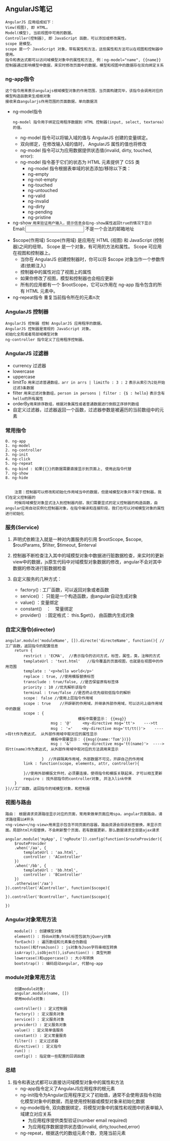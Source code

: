 ## AngularJS笔记
	AngularJS 应用组成如下：
	View(视图), 即 HTML。
	Model(模型), 当前视图中可用的数据。
	Controller(控制器), 即 JavaScript 函数，可以添加或修改属性。
	scope 是模型。
	scope 是一个 JavaScript 对象，带有属性和方法，这些属性和方法可以在视图和控制器中使用。
	指令和表达式都可以访问域模型对象中的属性和方法, 例：ng-model="name", {{name}}
	控制器通过影响模型中数据，来实时修改页面中的数据，模型和视图中的数据存在双向绑定关系

### ng-app指令
	这个指令用来表示angulajs根域模型对象的作用范围，当页面构建完毕，该指令会调用对应的模型构造函数来生成根对象
	接收来自angularjs作用范围的页面数据，单向数据流

* ng-model指令
	```
	ng-model 指令用于绑定应用程序数据到 HTML 控制器(input, select, textarea)的值。
	```
	- ng-model 指令可以将输入域的值与 AngularJS 创建的变量绑定。
	- 双向绑定，在修改输入域的值时， AngularJS 属性的值也将修改
	- ng-model 指令可以为应用数据提供状态值(invalid, dirty, touched, error):
	- ng-model 指令基于它们的状态为 HTML 元素提供了 CSS 类
		* ng-model 指令根据表单域的状态添加/移除以下类：
		* ng-empty
		* ng-not-empty
		* ng-touched
		* ng-untouched
		* ng-valid
		* ng-invalid
		* ng-dirty
		* ng-pending
		* ng-pristine
* ng-show
	`用来验证用户输入，提示信息会在ng-show属性返回true的情况下显示`
		<form ng-app="" name="myForm">
   		Email:<input type="email" name="myAddress" ng-model="text">
    	   <span ng-show="myForm.myAddress.$error.email">不是一个合法的邮箱地址</span>
		</form>
* $scope(作用域)
		Scope(作用域) 是应用在 HTML (视图) 和 JavaScript (控制器)之间的纽带。
		Scope 是一个对象，有可用的方法和属性。
		Scope 可应用在视图和控制器上。
	* 当你在 AngularJS 创建控制器时，你可以将 $scope 对象当作一个参数传递(依赖注入)
	* 控制器中的属性对应了视图上的属性
	* 如果你修改了视图，模型和控制器也会相应更新
	* 所有的应用都有一个 $rootScope，它可以作用在 ng-app 指令包含的所有 HTML 元素中。
* ng-repeat指令
		重复当前指令所在的元素n次

### AngularJS 控制器
	AngularJS 控制器 控制 AngularJS 应用程序的数据。
	AngularJS 控制器是常规的 JavaScript 对象。
	初始化全局或者局部域模型对象
	ng-controller 指令定义了应用程序控制器。

### AngularJS 过滤器
* currency 过滤器
* lowercase
* uppercase
* limitTo `用来过滤普通数组，arr in arrs | limitTo : 3 : 2` `表示从索引为2处开始过滤3条数据`
* filter `用来过滤对象数组，person in persons | filter : {$ : hello}` `表示含有hello的所有属性`
* orderBy`用来排序数组，根据对象属性或者普通数据进行倒叙正序排列数组`
* 自定义过滤器，过滤器返回一个函数，过滤器参数是被遍历的当前数组中的元素
### 常用指令
	0. ng-app
	1. ng-model
	2. ng-controller
	3. ng-init
	4. ng-click
	5. ng-repeat
	6. ng-bind : 如果{{}}的数据需要直接显示到页面上, 使用此指令代替
	7. ng-show
	8. ng-hide


		注意：控制器可以修改和初始化作用域当中的数据，但是域模型对象并不属于控制器，我们在定义控制器的
		时候将域模型对象显式注入到控制器内部，我们需要显式的定义控制器的构造函数，由angular应用自动实例化控制器对象，在指令编译和连接阶段，我们也可以对域模型对象的属性进行初始化

### 服务(Service)

1. 声明式依赖注入就是一种对内置服务的引用
		$rootScope, $scope, $routParams, $filter, $timeout, $interval 
2. 控制器不断检查注入其中的域模型对象中数据进行脏数据检查，来实时的更新view中的数据，js原生代码中对域模型对象数据的修改，angular不会对其中数据的修改进行脏数据检查

3. 自定义服务的几种方式：
	* factory() : 工厂函数，可以返回对象或者函数
	* service() ： 只能是一个构造函数，由angular自动生成对象
	* value() ：变量绑定
	* constant()　：　常量绑定
	* provider()　: 固定格式： this.$get()， 由函数内生成对象

### 自定义指令(directer)
	
	angular.module('moduleName', []).directe('directeName', function(){ //工厂函数，返回指令的配置信息
		return {
			restrict : 'ECMA',  //表示指令的访问方式，标签，属性，类，注释的方式
			templateUrl : 'test.html'   //指令覆盖的页面视图，也就是在视图中的作用范围
			template : '<p>hello world</p>'
			replace : true, //使用模版替换标签
			transclude : true/false, //是否保留原有标签体
			priority : 10 //优先解析该指令
			terminal : true/false //是否终止优先级较低指令的解析
			scope： false //使用上层指令作用域
			scope :	true	//开辟新的作用域，并继承外部作用域，可以访问上级作用域中的数据
			scope : {
									模板中需要显示： {{msg}}
						msg : '@'     <my-directive msg='tt'>    --->tt
						msg ： '='    <my-directive msg='tt/tt()'>	 ---->将tt作为表达式， 从外部作用域中取对应的属性显示
						模板中需要显示： {{msg({name:'Tom'})}}
						msg : '&'     <my-directive msg='tt(name)'>  ---->将tt(name)作为表达式, 从外部作用域中取对应的方法调用来显示
						
					}  //开辟隔离作用域，外部数据不可见，开辟自己的作用域
			link : function(scope, elements, attr, controller){
				
			}//使用外部模版文件时，必须要连接，使得指令和模版关联起来，才可以相互更新
			require : 找外部指令的controller对象, 并注入link中来
		}
	})//工厂函数，返回指令的域模型对象，和控制器

### 视图与路由
	
	路由： 根据请求资源路径显示对应的页面，常用来做单页面应用spa，angular页面路由，请求路径需以#开头
	<ng-view></ng-view>用来显示包含不同页面的容器，路由资源会将该标签替换，来显示页面。局部html片段替换，不会刷新整个页面，若有数据更新，那么数据请求全部是ajax请求

	angular.module('myApp', ['ngRoute']).config(function($routeProvider){
		$routeProvider
		.when('/aa', {
			templateUrl : 'aa.html',
			controller : 'AController'
		})
		.when('/bb', {
			templateUrl : 'bb.html',
			controller : 'BController'
		})
		.otherwise('/aa')
	}).controller('AController', function($scope){
	
	}).controller('Bcontroller', function($scope){
		
	})


### Angular对象常用方法
	    module() : 创建模型对象
        element() : 将dom对象/html标签包装为jQuery对象
        forEach() : 遍历数组和元素集合伪数组
        toJson()和fromJson() : js对象与Json字符串相互转换
        isArray(),isObject(),isFunction() : 类型判断
        lowercase()和uppercase() : 大小写转换
        bootstrap() : 编码启动angular, 代替ng-app
### module对象常用方法
		创建module对象:
        angular.module(name, [])
    	使用module对象:

        controller() : 定义控制器
        factory() : 定义服务对象
        service() : 定义服务对象
        provider() : 定义服务对象
        value() : 定义简单值服务
        constant() : 定义常量服务
        filter() : 定义过滤器
        directive() : 定义指令
        run() :
        config() : 指定做一些配置的回调函数


### 总结

1. 指令和表达式都可以直接访问域模型对象中的属性和方法
	- ng-app指令定义了AngularJS应用程序的根元素
	- ng-init指令为Angular应用程序定义了初始值，通常不会使用该指令初始化模型对象中的数据，而是使用控制器或模型对象来初始化数据
	- ng-model指令, 双向数据绑定，将模型对象中的属性和视图中的表单输入域建立对应关系
		- 为应用程序提供类型验证(number email required)
		- 为应用程序数据提供状态值(invalid, dirty,touched,error)
	- ng-repeat，根据迭代的数组元素个数，克隆当前元素		


